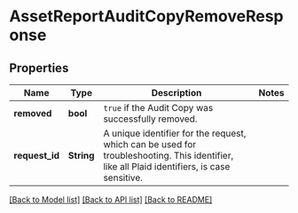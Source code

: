 # AssetReportAuditCopyRemoveResponse

## Properties

Name | Type | Description | Notes
------------ | ------------- | ------------- | -------------
**removed** | **bool** | `true` if the Audit Copy was successfully removed. | 
**request_id** | **String** | A unique identifier for the request, which can be used for troubleshooting. This identifier, like all Plaid identifiers, is case sensitive. | 

[[Back to Model list]](../README.md#documentation-for-models) [[Back to API list]](../README.md#documentation-for-api-endpoints) [[Back to README]](../README.md)


